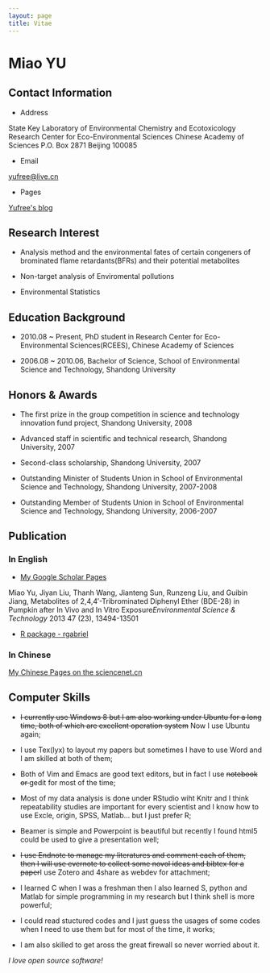 ```yaml
---
layout: page
title: Vitae
---
```

# Miao YU

## Contact Information

- Address

State Key Laboratory of Environmental Chemistry and Ecotoxicology Research Center for Eco-Environmental Sciences
Chinese Academy of Sciences
P.O. Box 2871
Beijing 100085
  
- Email

yufree@live.cn

- Pages

[Yufree's blog](http://yufree.github.io/)

## Research Interest

- Analysis method and the environmental fates of certain congeners of brominated flame retardants(BFRs) and their potential metabolites

- Non-target analysis of Enviromental pollutions

- Environmental Statistics

## Education Background

- 2010.08 ~ Present, PhD student in Research Center for Eco-Environmental Sciences(RCEES), Chinese Academy of Sciences

- 2006.08 ~ 2010.06, Bachelor of Science, School of Environmental Science and Technology, Shandong University 

## Honors & Awards

- The first prize in the group competition in science and technology innovation fund project, Shandong University, 2008

- Advanced staff in scientific and technical research, Shandong University, 2007

- Second-class scholarship, Shandong University, 2007 

- Outstanding Minister of Students Union in School of Environmental Science and Technology, Shandong University, 2007-2008 

- Outstanding Member of Students Union in School of Environmental Science and Technology, Shandong University, 2006-2007 

## Publication

### In English

- [My Google Scholar Pages](http://scholar.google.com/citations?user=SPNX8oUAAAAJ&hl=en)

Miao Yu, Jiyan Liu, Thanh Wang, Jianteng Sun, Runzeng Liu, and Guibin Jiang, Metabolites of 2,4,4′-Tribrominated Diphenyl Ether (BDE-28) in Pumpkin after In Vivo and In Vitro Exposure*Environmental Science & Technology* 2013 47 (23), 13494-13501

- [R package - rgabriel](http://cran.r-project.org/web/packages/rgabriel/index.html)

### In Chinese

[My Chinese Pages on the sciencenet.cn](http://blog.sciencenet.cn/u/yufree)

## Computer Skills

- <s>I currently use Windows 8 but I am also working under Ubuntu for a long time, both of which are excellent operation system</s> Now I use Ubuntu again;

- I use Tex(lyx) to layout my papers but sometimes I have to use Word and I am skilled at both of them;

- Both of Vim and Emacs are good text editors, but in fact I use <s>notebook or </s>gedit for most of the time;

- Most of my data analysis is done under RStudio wiht Knitr and I think repeatability studies are important for every scientist and I know how to use Excle, origin, SPSS, Matlab... but I just prefer R;

- Beamer is simple and Powerpoint is beautiful but recently I found html5 could be used to give a presentation well;

- <s>I use Endnote to manage my literatures and comment each of them, then I will use evernote to collect some novol ideas and bibtex for a paper</s>I use Zotero and 4share as webdev for attachment;

- I learned C when I was a freshman then I also learned S, python and Matlab for simple programming in my research but I think shell is more powerful;

- I could read stuctured codes and I just guess the usages of some codes when I need to use them but for most of the time, it works;

- I am also skilled to get aross the great firewall so never worried about it.

_I love open source software!_
